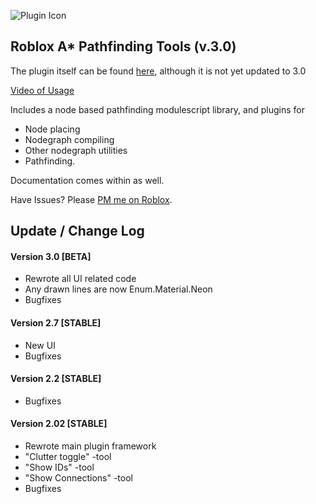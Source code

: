 ![Plugin Icon](http://i.imgur.com/1MY401e.png)
## Roblox A* Pathfinding Tools (v.3.0)

The plugin itself can be found [here](http://www.roblox.com/A-Pathfinding-System-v2-02-item?id=207049192), although it is not yet updated to 3.0


[Video of Usage](https://www.youtube.com/watch?v=2rF8iyOesL0)



Includes a node based pathfinding modulescript library, and plugins for 
- Node placing
- Nodegraph compiling
- Other nodegraph utilities
- Pathfinding.  

Documentation comes within as well.  

Have Issues? Please [PM me on Roblox](http://www.roblox.com/users/1729279/profile).  


## Update / Change Log

#### Version 3.0 [BETA]
- Rewrote all UI related code
- Any drawn lines are now Enum.Material.Neon
- Bugfixes

#### Version 2.7 [STABLE]
- New UI
- Bugfixes

#### Version 2.2 [STABLE]
- Bugfixes

#### Version 2.02 [STABLE]
- Rewrote main plugin framework
- "Clutter toggle" -tool
- "Show IDs" -tool
- "Show Connections" -tool
- Bugfixes
